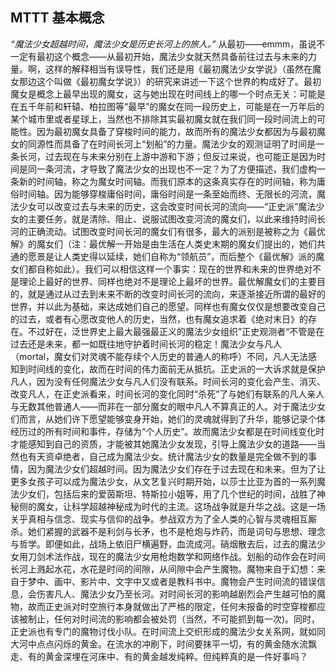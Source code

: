 ## MTTT 基本概念



*“魔法少女超越时间，魔法少女是历史长河上的旅人。”*
​		从最初——emmm，虽说不一定有最初这个概念——从最初开始，魔法少女就天然具备前往过去与未来的力量。啊，这样的解释相当有误导性，我们还是用《最初魔法少女学说》（虽然在魔女那边这个叫做《最初魔女学说》）的研究来讲述一下这个世界的构成好了。
​		最初魔女是概念上最早出现的魔女，这与她出现在时间线上的哪一个时点无关：可能是在五千年前和轩辕、柏拉图等“最早”的魔女在同一段历史上，可能是在一万年后的某个城市里或者星球上，当然也不排除其实最初魔女就在我们同一段时间流上的可能性。
​		因为最初魔女具备了穿梭时间的能力，故而所有的魔法少女都因为与最初魔女的同源性而具备了在时间长河上“划船”的力量。魔法少女的观测证明了时间是一条长河，过去现在与未来分别在上游中游和下游；但反过来说，也可能正是因为时间是同一条河流，才导致了魔法少女的出现也不一定？
​		为了方便描述，我们虚构一条新的时间轴，称之为魔女时间轴。而我们原本的这条真实存在的时间轴，称为庸俗时间轴。
​		因为能够穿梭庸俗时间，庸俗时间是一条至始而终、无限长的河流，魔法少女可以改变过去与未来的历史，这会改变时间长河的流向——“正史派”魔法少女的主要任务，就是清除、阻止、说服试图改变河流的魔女们，以此来维持时间长河的正确流动。试图改变时间长河的魔女们有很多，最大的派别是被称之为《最优解》的魔女们（注：最优解一开始是由生活在人类史末期的魔女们提出的，她们共通的愿景是让人类史得以延续，她们自称为“领航员”，而后整个《最优解》派的魔女们都自称如此）。我们可以相信这样一个事实：现在的世界和未来的世界绝对不是理论上最好的世界、同样也绝对不是理论上最坏的世界。最优解魔女们的主要目的，就是通过从过去到未来不断的改变时间长河的流向，来逐渐接近所谓的最好的世界，并以此为基础，来达成她们自己的愿望。同样也有魔女仅仅是想要改变自己的过去，或者有心愿改变他人的历史，当然，也有魔女追求着《绝对末日》的存在。不过好在，泛世界史上最大最强最正义的魔法少女组织”正史观测者“不管是在过去还是未来，都一如既往地守护着时间长河的稳定！
​		魔法少女与凡人（mortal，魔女们对灵魂不能存续个人历史的普通人的称呼）不同，凡人无法感知到时间线的变化，故而在时间的伟力面前无从抵抗。正史派的一大诉求就是保护凡人，因为没有任何魔法少女与凡人们没有联系。时间长河的变化会产生、消灭、改变凡人，在正史派看来，时间长河的变化同时“杀死”了与她们有联系的凡人亲人与无数其他普通人——而非在一部分魔女的眼中凡人不算真正的人。对于魔法少女们而言，从她们许下愿望能够变身开始，她们的灵魂就得到了升华，能够记录个体经历过的所有时间和事件，存储为“个人历史”。故而魔法少女都是在时间线变化时才能感知到自己的资质，才能被其她魔法少女发现，引导上魔法少女的道路——当然也有天资卓绝者，自己成为魔法少女。
​		统计魔法少女的数量是完全做不到的事情，因为魔法少女们超越时间。因为魔法少女们存在于过去现在和未来。但为了让更多女孩子可以成为魔法少女，从文艺复兴时期开始，以莎士比亚为首的一系列魔法少女们，包括后来的爱茵斯坦、特斯拉小姐等，用了几个世纪的时间，战胜了神秘侧的魔女，让科学超越神秘成为时代的主流。这场战争就是升华之战。这是一场关乎真相与信念、现实与信仰的战争。参战双方为了全人类的心智与灵魂相互厮杀。她们紧握的武器不是利剑与长矛，也不是枪炮与炸药，而是词句与思想、理念与哲学。即便如此，战场上依旧尸横遍野，血流成河。硝烟散去后，过去的魔法少女用刀剑术法作战，现在的魔法少女用枪炮数学和网络作战。
​		划船的动作会在时间长河上溅起水花，水花是时间的间隙，从间隙中会产生魔物。魔物来自于幻想：来自于梦中、画中、影片中、文字中又或者是教科书中。魔物会产生时间流的错误信息，会伤害凡人、魔法少女乃至长河。对时间长河的影响越剧烈会产生越可怕的魔物，故而正史派对时空旅行本身就做出了严格的限定，任何未报备的时空穿梭都应该被制止，任何对时间流的影响都会被处罚（当然，不可能抓到每一次)。同时，正史派也有专门的魔物讨伐小队。
​		在时间流上交织形成的魔法少女关系网，就如同大河中点点闪烁的黄金。在流水的冲刷下，时间要抹平一切，有的黄金随水流飘走、有的黄金深埋在河床中、有的黄金越发纯粹。但纯粹真的是一件好事吗？
